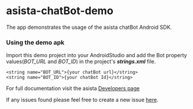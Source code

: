 # asista-chatBot-demo
The app demonstrates the usage of the asista chatBot Android SDK.
### Using the demo apk
Import this demo project into your AndroidStudio and add the Bot property values(*BOT_URL* and *BOT_ID*) in the project's **_strings.xml_** file.  
```
<string name="BOT_URL">{your chatBot url}</string>
<string name="BOT_ID">{your chatBot Id}</string>
```
For full documentation visit the asista [Developers page](https://asista.com/developer/docs/asista-chatbot-sdk-for-android)

If any issues found please feel free to create a new issue [here](https://github.com/cherrylabstech/asista-sdk-android-demo/issues).
